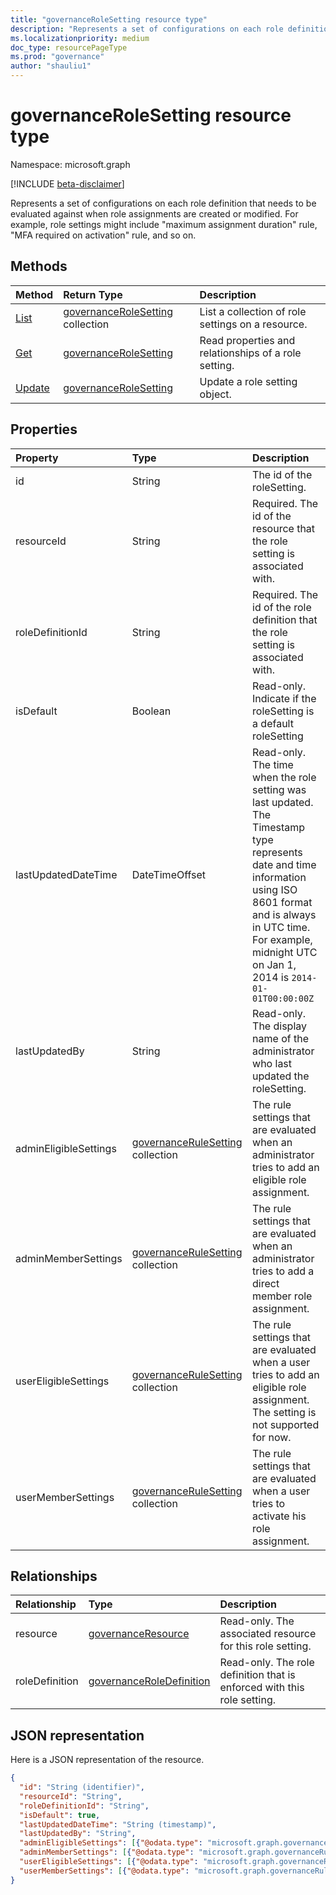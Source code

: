 ```yaml
---
title: "governanceRoleSetting resource type"
description: "Represents a set of configurations on each role definition that needs to be evaluated against when role assignments are created or modified."
ms.localizationpriority: medium
doc_type: resourcePageType
ms.prod: "governance"
author: "shauliu1"
---
```


# governanceRoleSetting resource type

Namespace: microsoft.graph

[!INCLUDE [beta-disclaimer](../../includes/beta-disclaimer.md)]

Represents a set of configurations on each role definition that needs to be evaluated against when role assignments are created or modified. For example, role settings might include "maximum assignment duration" rule, "MFA required on activation" rule, and so on.

## Methods

| Method		  | Return Type	|Description|
|:---------------|:--------|:--------|
|[List](../api/governancerolesetting-list.md) | [governanceRoleSetting](../resources/governancerolesetting.md) collection|List a collection of role settings on a resource.|
|[Get](../api/governancerolesetting-get.md) |  [governanceRoleSetting](../resources/governancerolesetting.md) |Read properties and relationships of a role setting.|
|[Update](../api/governancerolesetting-update.md) | [governanceRoleSetting](../resources/governancerolesetting.md)	|Update a role setting object. |

## Properties
|Property	            |Type	                                   |Description|
|:--------------------|:---------------------------------------|:----------|
|id                   |String                                  |The id of the roleSetting.|
|resourceId           |String                                  |Required. The id of the resource that the role setting is associated with.|
|roleDefinitionId     |String                                  |Required. The id of the role definition that the role setting is associated with.|
|isDefault            |Boolean                                 |Read-only. Indicate if the roleSetting is a default roleSetting|
|lastUpdatedDateTime  |DateTimeOffset                          |Read-only. The time when the role setting was last updated. The Timestamp type represents date and time information using ISO 8601 format and is always in UTC time. For example, midnight UTC on Jan 1, 2014 is `2014-01-01T00:00:00Z`|
|lastUpdatedBy        |String                                  |Read-only. The display name of the administrator who last updated the roleSetting.|
|adminEligibleSettings|[governanceRuleSetting](../resources/governancerulesetting.md) collection|The rule settings that are evaluated when an administrator tries to add an eligible role assignment.|
|adminMemberSettings  |[governanceRuleSetting](../resources/governancerulesetting.md) collection|The rule settings that are evaluated when an administrator tries to add a direct member role assignment.|
|userEligibleSettings |[governanceRuleSetting](../resources/governancerulesetting.md) collection|The rule settings that are evaluated when a user tries to add an eligible role assignment. The setting is not supported for now.|
|userMemberSettings   |[governanceRuleSetting](../resources/governancerulesetting.md) collection|The rule settings that are evaluated when a user tries to activate his role assignment.|

## Relationships
| Relationship | Type	|Description|
|:---------------|:--------|:----------|
|resource|[governanceResource](../resources/governanceresource.md)|Read-only. The associated resource for this role setting.|
|roleDefinition|[governanceRoleDefinition](../resources/governanceroledefinition.md)|Read-only. The role definition that is enforced with this role setting. |

## JSON representation

Here is a JSON representation of the resource.

<!-- {
  "blockType": "resource",
  "keyProperty": "id",
  "optionalProperties": [

  ],
  "@odata.type": "microsoft.graph.governanceRoleSetting"
}-->

```json
{
  "id": "String (identifier)",
  "resourceId": "String",
  "roleDefinitionId": "String",
  "isDefault": true,
  "lastUpdatedDateTime": "String (timestamp)",
  "lastUpdatedBy": "String",
  "adminEligibleSettings": [{"@odata.type": "microsoft.graph.governanceRuleSetting"}],
  "adminMemberSettings": [{"@odata.type": "microsoft.graph.governanceRuleSetting"}],
  "userEligibleSettings": [{"@odata.type": "microsoft.graph.governanceRuleSetting"}],
  "userMemberSettings": [{"@odata.type": "microsoft.graph.governanceRuleSetting"}]
}

```

<!-- uuid: 8fcb5dbc-d5aa-4681-8e31-b001d5168d79
2015-10-25 14:57:30 UTC -->
<!--
{
  "type": "#page.annotation",
  "description": "governanceRoleSetting",
  "keywords": "",
  "section": "documentation",
  "tocPath": "",
  "suppressions": []
}
-->


